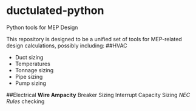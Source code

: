 # ductulated-python
Python tools for MEP Design

This repository is designed to be a unified set of tools for MEP-related design calculations, possibly including:
##HVAC
* Duct sizing
* Temperatures
* Tonnage sizing
* Pipe sizing
* Pump sizing

##Electrical
**Wire Ampacity**
Breaker Sizing
Interrupt Capacity Sizing
*NEC Rules* checking
